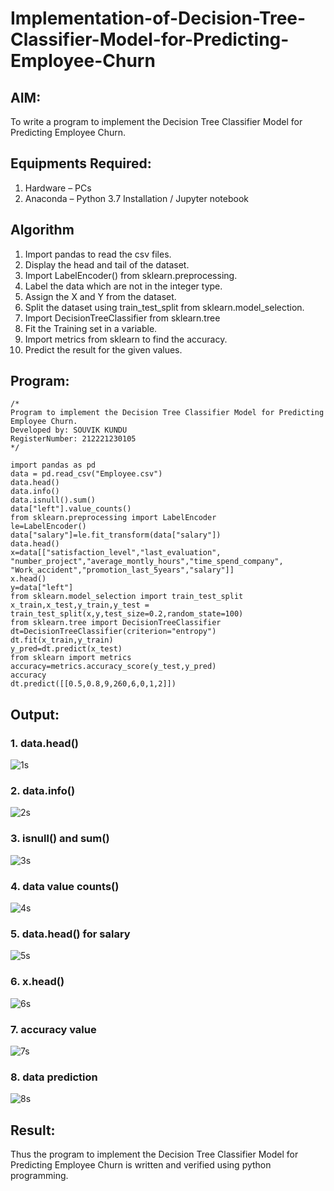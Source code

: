 # Implementation-of-Decision-Tree-Classifier-Model-for-Predicting-Employee-Churn

## AIM:
To write a program to implement the Decision Tree Classifier Model for Predicting Employee Churn.

## Equipments Required:
1. Hardware – PCs
2. Anaconda – Python 3.7 Installation / Jupyter notebook

## Algorithm
1. Import pandas to read the csv files.
2. Display the head and tail of the dataset.
3. Import LabelEncoder() from sklearn.preprocessing.
4. Label the data which are not in the integer type.
5. Assign the X and Y from the dataset.
6. Split the dataset using train_test_split from sklearn.model_selection.
7. Import DecisionTreeClassifier from sklearn.tree
8. Fit the Training set in a variable.
9. Import metrics from sklearn to find the accuracy.
10. Predict the result for the given values.

## Program:
```
/*
Program to implement the Decision Tree Classifier Model for Predicting Employee Churn.
Developed by: SOUVIK KUNDU
RegisterNumber: 212221230105
*/
```
```
import pandas as pd
data = pd.read_csv("Employee.csv")
data.head()
data.info()
data.isnull().sum()
data["left"].value_counts()
from sklearn.preprocessing import LabelEncoder
le=LabelEncoder()
data["salary"]=le.fit_transform(data["salary"])
data.head()
x=data[["satisfaction_level","last_evaluation",
"number_project","average_montly_hours","time_spend_company",
"Work_accident","promotion_last_5years","salary"]]
x.head()
y=data["left"]
from sklearn.model_selection import train_test_split
x_train,x_test,y_train,y_test = train_test_split(x,y,test_size=0.2,random_state=100)
from sklearn.tree import DecisionTreeClassifier
dt=DecisionTreeClassifier(criterion="entropy")
dt.fit(x_train,y_train)
y_pred=dt.predict(x_test)
from sklearn import metrics
accuracy=metrics.accuracy_score(y_test,y_pred)
accuracy
dt.predict([[0.5,0.8,9,260,6,0,1,2]])
```

## Output:
### 1. data.head()
![1s](https://github.com/souvik798/Implementation-of-Decision-Tree-Classifier-Model-for-Predicting-Employee-Churn/assets/94752764/babc371b-75c8-4bc2-9501-b767ae2dc431)

### 2. data.info()

![2s](https://github.com/souvik798/Implementation-of-Decision-Tree-Classifier-Model-for-Predicting-Employee-Churn/assets/94752764/b875dc3d-db60-44b7-bfb3-b6c9c019f900)

### 3. isnull() and sum()
![3s](https://github.com/souvik798/Implementation-of-Decision-Tree-Classifier-Model-for-Predicting-Employee-Churn/assets/94752764/f959b1b1-c5b6-488b-8744-b6cc8a2391de)


### 4. data value counts()
![4s](https://github.com/souvik798/Implementation-of-Decision-Tree-Classifier-Model-for-Predicting-Employee-Churn/assets/94752764/80401c3b-b5c7-4961-919c-f2a5724947de)


### 5. data.head() for salary
![5s](https://github.com/souvik798/Implementation-of-Decision-Tree-Classifier-Model-for-Predicting-Employee-Churn/assets/94752764/2f76aeab-a242-4c74-9b90-3e1090266c05)


### 6. x.head()
![6s](https://github.com/souvik798/Implementation-of-Decision-Tree-Classifier-Model-for-Predicting-Employee-Churn/assets/94752764/716cd0bd-1482-4e3f-9222-a245eadd9918)


### 7. accuracy value
![7s](https://github.com/souvik798/Implementation-of-Decision-Tree-Classifier-Model-for-Predicting-Employee-Churn/assets/94752764/415e3fc9-d74b-42cf-96a8-e0fe36333877)


### 8. data prediction
![8s](https://github.com/souvik798/Implementation-of-Decision-Tree-Classifier-Model-for-Predicting-Employee-Churn/assets/94752764/455baab0-865d-424c-9e47-5df051857bc9)


## Result:
Thus the program to implement the  Decision Tree Classifier Model for Predicting Employee Churn is written and verified using python programming.
